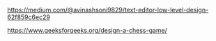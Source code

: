 https://medium.com/@avinashsoni9829/text-editor-low-level-design-62f859c6ec29

https://www.geeksforgeeks.org/design-a-chess-game/

